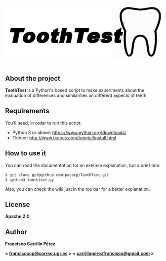 ![Logo](https://github.com/pacocp/ToothTest/blob/master/Logo/logo.png)
============================

## About the project

**ToothTest** is a Python's based script to make experiments about the evaluation of differences and similarities on different aspects
of teeth.

## Requirements

You'll need, in order to run this script:

- Python 3 or above: https://www.python.org/downloads/
- Tkinter: http://www.tkdocs.com/tutorial/install.html

## How to use it

You can read the documentation for an extense explanation, but a brief one:

```
$ git clone git@github.com:pacocp/ToothTest.git
$ python3 toothtest.py

```

Also, you can check the wiki just in the top bar for a better explanation.

## License

**Apache 2.0**

## Author

**Francisco Carrillo Pérez**

**< franciscocp@correo.ugr.es >** **< carrilloperezfrancisco@gmail.com >**
